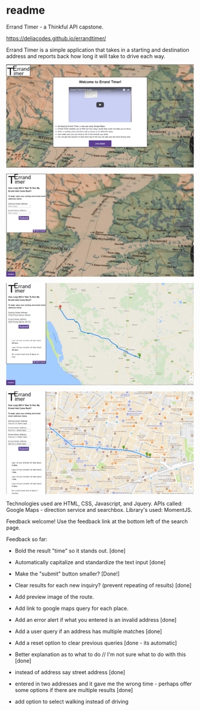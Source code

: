 # readme

Errand Timer - a Thinkful API capstone.

<https://deliacodes.github.io/errandtimer/>

Errand Timer is a simple application that takes in a starting and destination address and reports back how long it will take to drive each way.

!['Landing Page Screenshot'](https://github.com/DeliaCodes/errandtimer/blob/master/landing.PNG "Landing Page Screenshot")

!['Search Page Screenshot'](https://github.com/DeliaCodes/errandtimer/blob/master/searchpage.PNG "Search Page Screenshot")

!['Results Screenshot'](https://github.com/DeliaCodes/errandtimer/blob/master/searchresults.PNG "Results Screenshot")

!['Multiple Errands Results Screenshot'](https://github.com/DeliaCodes/errandtimer/blob/master/searchmultiresults.PNG "Multiple Errands Results Screenshot")

Technologies used are HTML, CSS, Javascript, and Jquery. APIs called: Google Maps - direction service and searchbox. Library's used: MomentJS.

Feedback welcome! 
Use the feedback link at the bottom left of the search page.

Feedback so far:

* Bold the result "time" so it stands out. [done]

* Automatically capitalize and standardize the text input [done]

* Make the "submit" button smaller? [Done!]

* Clear results for each new inquiry? (prevent repeating of results) [done]

* Add preview image of the route.

* Add link to google maps query for each place.

* Add an error alert if what you entered is an invalid address [done]

* Add a user query if an address has multiple matches [done]

* Add a reset option to clear previous queries [done - its automatic]

* Better explanation as to what to do // I'm not sure what to do with this [done]

* instead of address say street address [done]

* entered in two addresses and it gave me the wrong time - perhaps offer some options if there are multiple results [done]

* add option to select walking instead of driving
